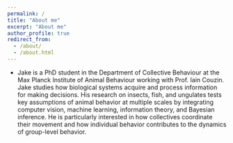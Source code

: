 ```yaml
---
permalink: /
title: "About me"
excerpt: "About me"
author_profile: true
redirect_from: 
  - /about/
  - /about.html
---
```


- Jake is a PhD student in the Department of Collective Behaviour at the Max Planck Institute of Animal Behaviour working with Prof. Iain Couzin. Jake studies how biological systems acquire and process information for making decisions. His research on insects, fish, and ungulates tests key assumptions of animal behavior at multiple scales by integrating computer vision, machine learning, information theory, and Bayesian inference. He is particularly interested in how collectives coordinate their movement and how individual behavior contributes to the dynamics of group-level behavior.



